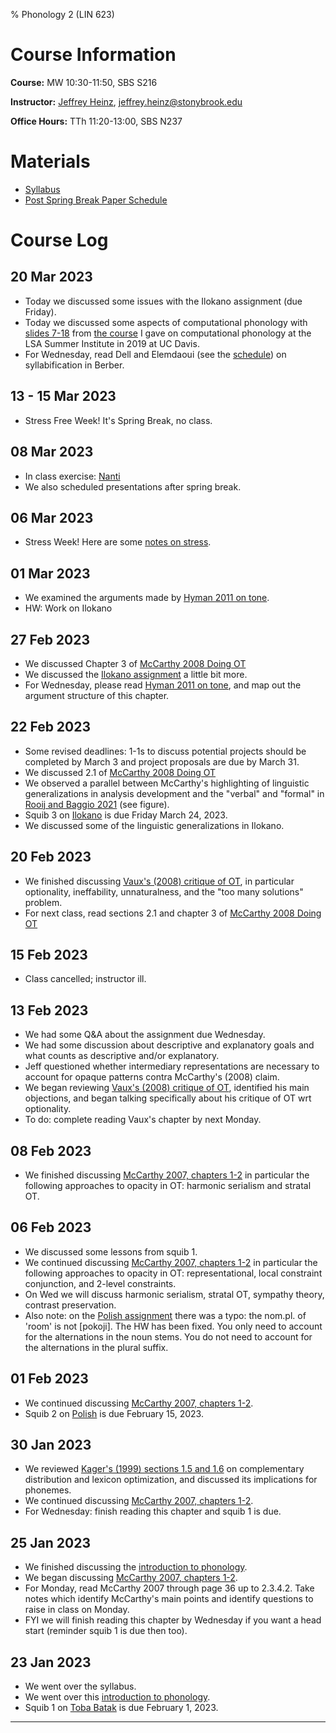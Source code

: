 % Phonology 2 (LIN 623)

# Course Information

**Course:** MW 10:30-11:50, SBS S216

**Instructor:** [Jeffrey Heinz](http://jeffreyheinz.net/), [jeffrey.heinz@stonybrook.edu](mailto:jeffrey.heinz@stonybrook.edu)

**Office Hours:** TTh 11:20-13:00, SBS N237

# Materials

* [Syllabus](materials/phonology-LIN623-23S-Heinz.pdf)
* [Post Spring Break Paper Schedule](schedule.html)

# Course Log

## 20 Mar 2023
* Today we discussed some issues with the Ilokano assignment (due
  Friday).
* Today we discussed some aspects of computational phonology with
  [slides 7-18](../davis2019/materials/class1.pdf) from [the
  course](../davis2019/) I gave on computational phonology at the LSA
  Summer Institute in 2019 at UC Davis.
* For Wednesday, read Dell and Elemdaoui (see the
  [schedule](schedule.html)) on syllabification in Berber.

## 13 - 15 Mar 2023

* Stress Free Week! It's Spring Break, no class.

## 08 Mar 2023

* In class exercise: [Nanti](materials/exercise-Nanti.pdf)
* We also scheduled presentations after spring break.

## 06 Mar 2023

* Stress Week! Here are some [notes on stress](materials/intro-to-stress.pdf).

## 01 Mar 2023

* We examined the arguments made by [Hyman 2011 on
  tone](materials/Hyman-2011-Tone-is-it-different.pdf).
* HW: Work on Ilokano

## 27 Feb 2023

* We discussed Chapter 3 of [McCarthy 2008 Doing
  OT](materials/McCarthy2008-DoingOT.pdf)
* We discussed the [Ilokano assignment](materials/HW03-Ilokano.pdf) a
  little bit more.
* For Wednesday, please read [Hyman 2011 on
  tone](materials/Hyman-2011-Tone-is-it-different.pdf), and map out
  the argument structure of this chapter.

## 22 Feb 2023

* Some revised deadlines: 1-1s to discuss potential projects should be
  completed by March 3 and project proposals are due by March 31.
* We discussed 2.1 of [McCarthy 2008
  Doing OT](materials/McCarthy2008-DoingOT.pdf)
* We observed a parallel between McCarthy's highlighting of linguistic
  generalizations in analysis development and the "verbal" and
  "formal" in [Rooij and Baggio 2021](materials/RooijBaggio2021.pdf)
  (see figure).
* Squib 3 on [Ilokano](materials/HW03-Ilokano.pdf) is due Friday March 24, 2023.
* We discussed some of the linguistic generalizations in Ilokano.


## 20 Feb 2023

* We finished discussing [Vaux's (2008) critique of
  OT](materials/VauxNevins2008.pdf), in particular optionality,
  ineffability, unnaturalness, and the "too many solutions" problem.
* For next class, read sections 2.1 and chapter 3 of [McCarthy 2008
  Doing OT](materials/McCarthy2008-DoingOT.pdf)

## 15 Feb 2023

* Class cancelled; instructor ill.

## 13 Feb 2023

* We had some Q&A about the assignment due Wednesday.
* We had some discussion about descriptive and explanatory goals and what counts as descriptive and/or explanatory.
* Jeff questioned whether intermediary representations are necessary to account for opaque patterns contra McCarthy's (2008) claim.
* We began reviewing [Vaux's (2008) critique of OT](materials/VauxNevins2008.pdf), identified his main objections, and began talking specifically about his critique of OT wrt optionality.
* To do: complete reading Vaux's chapter by next Monday.

## 08 Feb 2023

* We finished discussing [McCarthy 2007, chapters
  1-2](materials/McCarthy-Hidden-Generalizations-Ch1-2.pdf) in
  particular the following approaches to opacity in OT:
  harmonic serialism and stratal OT.

## 06 Feb 2023

* We discussed some lessons from squib 1.
* We continued discussing [McCarthy 2007, chapters
  1-2](materials/McCarthy-Hidden-Generalizations-Ch1-2.pdf) in
  particular the following approaches to opacity in OT:
  representational, local constraint conjunction, and 2-level constraints.
* On Wed we will discuss harmonic serialism, stratal OT, sympathy
  theory, contrast preservation.
* Also note: on the [Polish assignment](materials/HW02-Polish.pdf)
  there was a typo: the nom.pl. of 'room' is not [pokoji]. The HW has
  been fixed. You only need to account for the alternations in the
  noun stems. You do not need to account for the alternations in the
  plural suffix.

## 01 Feb 2023

* We continued discussing [McCarthy 2007, chapters
  1-2](materials/McCarthy-Hidden-Generalizations-Ch1-2.pdf).
* Squib 2 on [Polish](materials/HW02-Polish.pdf) is due February 15, 2023.

## 30 Jan 2023
* We reviewed [Kager's (1999) sections 1.5 and 1.6](materials/Kager1999-Ch01.pdf) on complementary
  distribution and lexicon optimization, and discussed its implications
  for phonemes.
* We continued discussing [McCarthy 2007, chapters
  1-2](materials/McCarthy-Hidden-Generalizations-Ch1-2.pdf).
* For Wednesday: finish reading this chapter and squib 1 is due.

## 25 Jan 2023
* We finished discussing the [introduction to phonology](materials/01-intro.pdf).
* We began discussing [McCarthy 2007, chapters 1-2](materials/McCarthy-Hidden-Generalizations-Ch1-2.pdf).
* For Monday, read McCarthy 2007 through page 36 up to 2.3.4.2. Take
  notes which identify McCarthy's main points and identify questions
  to raise in class on Monday.
* FYI we will finish reading this chapter by Wednesday if you want a
  head start (reminder squib 1 is due then too).

## 23 Jan 2023

* We went over the syllabus.
* We went over this [introduction to phonology](materials/01-intro.pdf).
* Squib 1 on [Toba Batak](materials/HW01-TobaBatak.pdf) is due February 1, 2023.

-------------------------------------------------------------------------------
